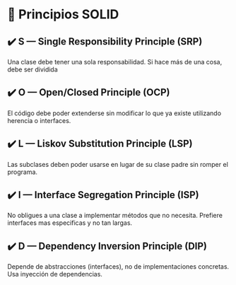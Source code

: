# 🧩 Principios SOLID

## ✔️ S — Single Responsibility Principle (SRP)
Una clase debe tener una sola responsabilidad. Si hace más de una cosa, debe ser dividida

## ✔️ O — Open/Closed Principle (OCP)
El código debe poder extenderse sin modificar lo que ya existe utilizando herencia o interfaces.

## ✔️ L — Liskov Substitution Principle (LSP)
Las subclases deben poder usarse en lugar de su clase padre sin romper el programa.

## ✔️ I — Interface Segregation Principle (ISP)
No obligues a una clase a implementar métodos que no necesita. Prefiere interfaces mas especificas y no tan largas.

## ✔️ D — Dependency Inversion Principle (DIP)
Depende de abstracciones (interfaces), no de implementaciones concretas. Usa inyección de dependencias.